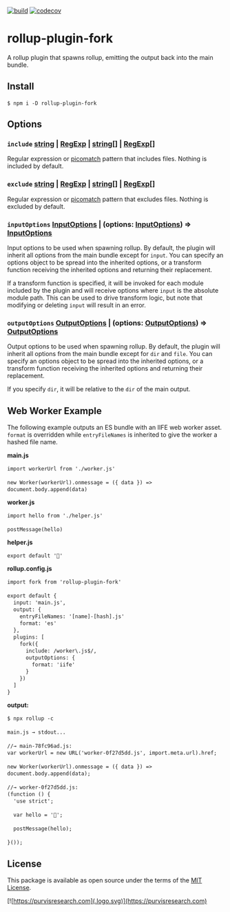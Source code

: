 [![build](https://github.com/ianpurvis/rollup-plugin-fork/actions/workflows/continuous.yml/badge.svg)](https://github.com/ianpurvis/rollup-plugin-fork/actions/workflows/continuous.yml)
[![codecov](https://codecov.io/gh/ianpurvis/rollup-plugin-fork/branch/trunk/graph/badge.svg?token=F5GZFK1VUN)](https://codecov.io/gh/ianpurvis/rollup-plugin-fork)

# rollup-plugin-fork

  A rollup plugin that spawns rollup, emitting the output back into the main bundle.


## Install

    $ npm i -D rollup-plugin-fork


## Options

### `include` [string] | [RegExp] | [string]\[\] | [RegExp]\[\]

  Regular expression or [picomatch] pattern that includes files.
  Nothing is included by default.

### `exclude` [string] | [RegExp] | [string]\[\] | [RegExp]\[\]

  Regular expression or [picomatch] pattern that excludes files.
  Nothing is excluded by default.

### `inputOptions` [InputOptions] | (options: [InputOptions]) => [InputOptions]

  Input options to be used when spawning rollup. By default, the plugin will
  inherit all options from the main bundle except for `input`.  You can
  specify an options object to be spread into the inherited options, or a
  transform function receiving the inherited options and returning their
  replacement.

  If a transform function is specified, it will be invoked for each module
  included by the plugin and will receive options where `input` is the absolute
  module path.  This can be used to drive transform logic, but note that
  modifying or deleting `input` will result in an error.

### `outputOptions` [OutputOptions] | (options: [OutputOptions]) => [OutputOptions]

  Output options to be used when spawning rollup. By default, the plugin will
  inherit all options from the main bundle except for `dir` and `file`.  You
  can specify an options object to be spread into the inherited options, or a
  transform function receiving the inherited options and returning their
  replacement.

  If you specify `dir`, it will be relative to the `dir` of the main output.

[RegExp]: https://developer.mozilla.org/en-US/docs/Web/JavaScript/Reference/Global_Objects/RegExp
[String]: https://developer.mozilla.org/en-US/docs/Web/JavaScript/Reference/Global_Objects/String
[picomatch]: https://github.com/micromatch/picomatch#globbing-features
[InputOptions]: https://rollupjs.org/guide/en/#big-list-of-options
[OutputOptions]: https://rollupjs.org/guide/en/#big-list-of-options


## Web Worker Example

  The following example outputs an ES bundle with an IIFE web worker asset.
  `format` is overridden while `entryFileNames` is inherited to give the worker a
  hashed file name.

  **main.js**

    import workerUrl from './worker.js'

    new Worker(workerUrl).onmessage = ({ data }) => document.body.append(data)
 

  **worker.js**

    import hello from './helper.js'

    postMessage(hello)


  **helper.js**
  
    export default '👋'

 
  **rollup.config.js**

    import fork from 'rollup-plugin-fork'

    export default {
      input: 'main.js',
      output: {
        entryFileNames: '[name]-[hash].js'
        format: 'es'
      },
      plugins: [
        fork({
          include: /worker\.js$/,
          outputOptions: {
            format: 'iife'
          }
        })
      ]
    }


  **output:**

    $ npx rollup -c

    main.js → stdout...

    //→ main-78fc96ad.js:
    var workerUrl = new URL('worker-0f27d5dd.js', import.meta.url).href;

    new Worker(workerUrl).onmessage = ({ data }) => document.body.append(data);

    //→ worker-0f27d5dd.js:
    (function () {
      'use strict';

      var hello = '👋';

      postMessage(hello);

    }());


## License

  This package is available as open source under the terms of the
  [MIT License](http://opensource.org/licenses/MIT).


[![https://purvisresearch.com](.logo.svg)](https://purvisresearch.com)
